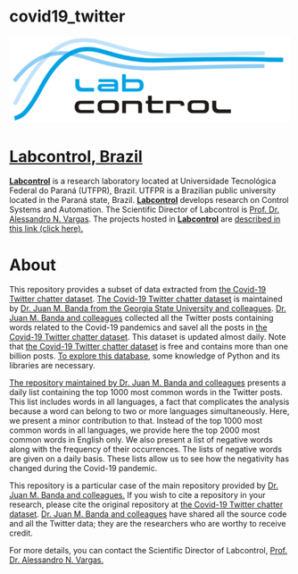 # covid19_twitter

<p align="center"><a href="http://www.labcontrol.xyz/dokuwiki" target="_blank" rel="noopener"><img src="images/logo.png"></a></p>

# [Labcontrol, Brazil](http://www.labcontrol.xyz/dokuwiki)

[**Labcontrol**](http://www.labcontrol.xyz/dokuwiki)  is a research laboratory located at Universidade Tecnológica Federal do Paraná (UTFPR), Brazil. UTFPR is a Brazilian public university located in the Paraná state, Brazil. [**Labcontrol**](http://www.labcontrol.xyz/dokuwiki)  develops research on Control Systems and Automation. The Scientific Director of Labcontrol is [Prof. Dr. Alessandro N. Vargas](http://www.anvargas.com). The projects hosted in [**Labcontrol**](http://www.labcontrol.xyz/dokuwiki)  are [described in this link (click here).](http://www.anvargas.com/blog)

About
============

This repository provides a subset of data extracted from [the Covid-19 Twitter chatter dataset](https://github.com/thepanacealab/covid19_twitter). [The Covid-19 Twitter chatter dataset](https://github.com/thepanacealab/covid19_twitter) is maintained by [Dr. Juan M. Banda from the Georgia State University and colleagues](https://github.com/thepanacealab/covid19_twitter). [Dr. Juan M. Banda and colleagues](https://github.com/thepanacealab/covid19_twitter) collected all the Twitter posts containing words related to the Covid-19 pandemics and savel all the posts in [the Covid-19 Twitter chatter dataset](https://github.com/thepanacealab/covid19_twitter). This dataset is updated almost daily. Note that [the Covid-19 Twitter chatter dataset](https://github.com/thepanacealab/covid19_twitter) is free and contains more than one billion posts. [To explore this database](https://github.com/thepanacealab/covid19_twitter), some knowledge of Python and its libraries are necessary. 

[The repository maintained by Dr. Juan M. Banda and colleagues](https://github.com/thepanacealab/covid19_twitter)  presents a daily list containing the top 1000 most common words in the Twitter posts. This list includes words in all languages, a fact that complicates the analysis because a word can belong to two or more languages simultaneously. Here, we present a minor contribution to that. Instead of the top 1000 most common words in all languages, we provide here the top 2000 most common words in English only. We also present a list of negative words along with the frequency of their occurrences. The lists of negative words are given on a daily basis. These lists allow us to see how the negativity has changed during the Covid-19 pandemic.

This repository is a particular case of the main repository provided by [Dr. Juan M. Banda and colleagues.](https://github.com/thepanacealab/covid19_twitter) If you wish to cite a repository in your research, please cite the original repository at [the Covid-19 Twitter chatter dataset](https://github.com/thepanacealab/covid19_twitter).  [Dr. Juan M. Banda and colleagues](https://github.com/thepanacealab/covid19_twitter) have shared all the source code and all the Twitter data; they are the researchers who are worthy to receive credit.

For more details, you can contact the Scientific Director of Labcontrol, [Prof. Dr. Alessandro N. Vargas.](http://www.anvargas.com)
